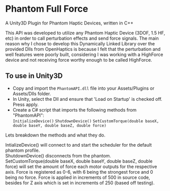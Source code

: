 # Phantom Full Force 
A Unity3D Plugin for Phantom Haptic Devices, written in C++

This API was developed to utilize any Phantom Haptic Device (3DOF, 1.5 HF, etc) in order to call perturbation effects and send force signals. The main reason why I chose to develop this Dynamically Linked Library over the provided Dlls from OpenHaptics is because I felt that the perturbation and well features were poorly built, considering I was working with a HighForce device and not receiving force worthy enough to be called HighForce.

## To use in Unity3D
* Copy and import the `PhantomAPI.dll` file into your Assets/Plugins or Assets/Dlls folder.
* In Unity, select the Dll and ensure that 'Load on Startup' is checked off. Press apply.
* Create a C# script that imports the following methods from "PhantomAPI":   
`InitializeDevice()`
`ShutdownDevice()`
`SetCustomTorque(double baseX, double baseY, double baseZ, double force)`

Lets breakdown the methods and what they do.  

IntializeDevice() will connect to and start the scheduler for the default phantom profile.  
ShutdownDevice() disconnects from the phantom.  
SetCustomTorque(double baseX, double baseY, double baseZ, double force) will set the amount of force each motor outputs for the respective axis. Force is registered as 0-6, with 6 being the strongest force and 0 being no force. Force is applied in increments of 500 in source code, besides for Z axis which is set in increments of 250 (based off testing).
